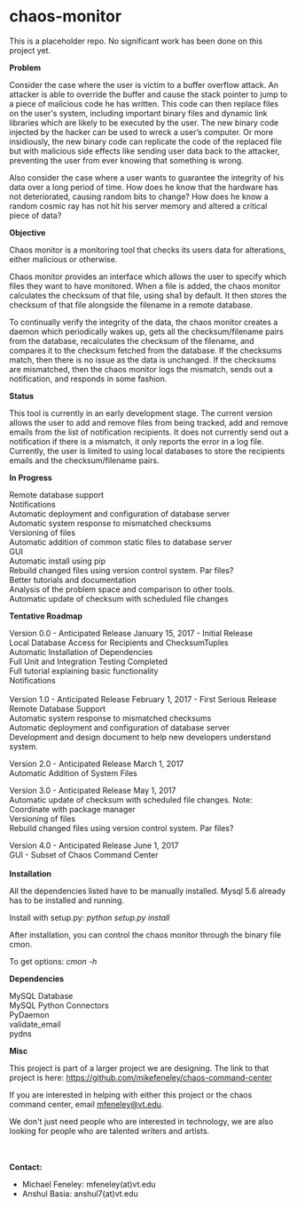 # chaos-monitor
This is a placeholder repo. No significant work has been done on this project yet.

**Problem**

Consider the case where the user is victim to a buffer overflow attack. An attacker is able to override the buffer and cause the stack pointer to jump to a piece of malicious code he has written. This code can then replace files on the user's system, including important binary files and dynamic link libraries which are likely to be executed by the user. The new binary code injected by the hacker can be used to wreck a user’s computer. Or more insidiously, the new binary code can replicate the code of the replaced file but with malicious side effects like sending user data back to the attacker, preventing the user from ever knowing that something is wrong.

Also consider the case where a user wants to guarantee the integrity of his data over a long period of time. How does he know that the hardware has not deteriorated, causing random bits to change? How does he know a random cosmic ray has not hit his server memory and altered a critical piece of data?

**Objective**

Chaos monitor is a monitoring tool that checks its users data for alterations, either malicious or otherwise.

Chaos monitor provides an interface which allows the user to specify which files they want to have monitored. When a file is added, the chaos monitor calculates the checksum of that file, using sha1 by default. It then stores the checksum of that file alongside the filename in a remote database. 

To continually verify the integrity of the data, the chaos monitor creates a daemon which periodically wakes up, gets all the checksum/filename pairs from the database, recalculates the checksum of the filename, and compares it to the checksum fetched from the database. If the checksums match, then there is no issue as the data is unchanged. If the checksums are mismatched, then the chaos monitor logs the mismatch, sends out a notification, and responds in some fashion. 

**Status**

This tool is currently in an early development stage. The current version allows the user to add and remove files from being tracked, add and remove emails from the list of notification recipients. It does not currently send out a notification if there is a mismatch, it only reports the error in a log file. Currently, the user is limited to using local databases to store the recipients emails and the checksum/filename pairs. 

**In Progress**

Remote database support  
Notifications  
Automatic deployment and configuration of database server  
Automatic system response to mismatched checksums  
Versioning of files  
Automatic addition of common static files to database server  
GUI  
Automatic install using pip  
Rebuild changed files using version control system. Par files?  
Better tutorials and documentation  
Analysis of the problem space and comparison to other tools.  
Automatic update of checksum with scheduled file changes

**Tentative Roadmap**

Version 0.0 - Anticipated Release January 15, 2017 - Initial Release  
Local Database Access for Recipients and ChecksumTuples  
Automatic Installation of Dependencies  
Full Unit and Integration Testing Completed  
Full tutorial explaining basic functionality  
Notifications  
<br>
Version 1.0 - Anticipated Release February 1, 2017 - First Serious Release<br>
Remote Database Support<br>
Automatic system response to mismatched checksums<br>
Automatic deployment and configuration of database server<br>
Development and design document to help new developers understand system.  

Version 2.0 - Anticipated Release March 1, 2017<br>
Automatic Addition of System Files<br>

Version 3.0 - Anticipated Release May 1, 2017<br>
Automatic update of checksum with scheduled file changes. Note: Coordinate with package manager<br>
Versioning of files<br>
Rebuild changed files using version control system. Par files?<br>

Version 4.0 - Anticipated Release June 1, 2017<br>
GUI - Subset of Chaos Command Center<br>
<br>
**Installation**

All the dependencies listed have to be manually installed. Mysql 5.6 already has to be installed and running.

Install with setup.py:   _python setup.py install_

After installation, you can control the chaos monitor through the binary file cmon. 

To get options:   _cmon -h_ 

**Dependencies**

MySQL Database  
MySQL Python Connectors<br>
PyDaemon<br>
validate_email<br>
pydns<br>

**Misc**

This project is part of a larger project we are designing. The link to that project is here: https://github.com/mikefeneley/chaos-command-center

If you are interested in helping with either this project or the chaos command center, email mfeneley@vt.edu. 

We don't just need people who are interested in technology, we are also looking for people who are talented writers and artists.

<br>
<br>
<b>Contact:</b>
<ul>
<li>Michael Feneley: mfeneley(at)vt.edu</li>
<li>Anshul Basia: anshul7(at)vt.edu</li>
</ul>
